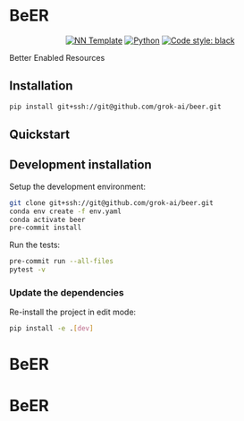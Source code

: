 # BeER

<p align="center">
    <a href="https://github.com/lucmos/nn-template"><img alt="NN Template" src="https://shields.io/badge/nn--template-0.0.2-emerald?style=flat&labelColor=gray"></a>
    <a href="https://www.python.org/downloads/"><img alt="Python" src="https://img.shields.io/badge/python-3.9-blue.svg"></a>
    <a href="https://black.readthedocs.io/en/stable/"><img alt="Code style: black" src="https://img.shields.io/badge/code%20style-black-000000.svg"></a>
</p>

Better Enabled Resources


## Installation

```bash
pip install git+ssh://git@github.com/grok-ai/beer.git
```


## Quickstart

[comment]: <> (> Fill me!)


## Development installation

Setup the development environment:

```bash
git clone git+ssh://git@github.com/grok-ai/beer.git
conda env create -f env.yaml
conda activate beer
pre-commit install
```

Run the tests:

```bash
pre-commit run --all-files
pytest -v
```


### Update the dependencies

Re-install the project in edit mode:

```bash
pip install -e .[dev]
```
# BeER
# BeER
